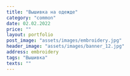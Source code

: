 ```yaml
---
title: "Вышивка на одежде"
category: "common"
date: 02.02.2022
price: ""
layout: portfolio
post_image: "assets/images/embroidery.jpg"
header_image: "assets/images/banner_12.jpg"
address: embroidery
tags: "Вышивка"
texts: ""
---
```

